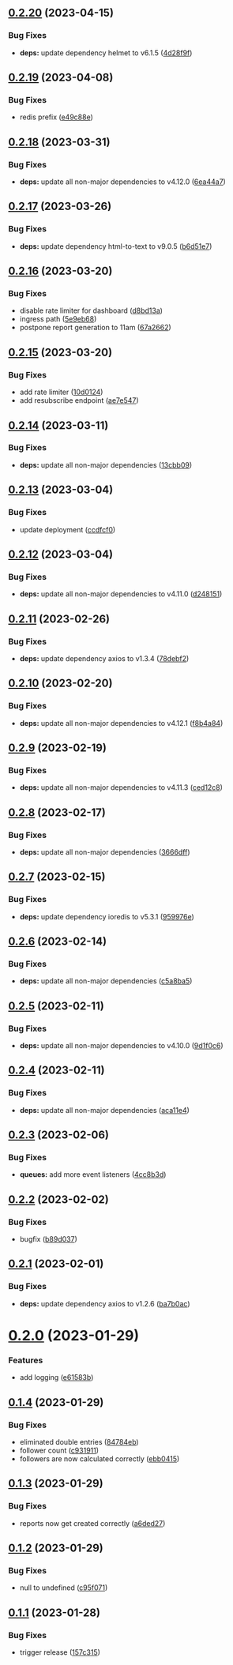 ## [0.2.20](https://github.com/Mammut-Felix/twitch-tracker/compare/0.2.19...0.2.20) (2023-04-15)


### Bug Fixes

* **deps:** update dependency helmet to v6.1.5 ([4d28f9f](https://github.com/Mammut-Felix/twitch-tracker/commit/4d28f9f0a1b2982543de5badecc9587e93676376))

## [0.2.19](https://github.com/Mammut-Felix/twitch-tracker/compare/0.2.18...0.2.19) (2023-04-08)


### Bug Fixes

* redis prefix ([e49c88e](https://github.com/Mammut-Felix/twitch-tracker/commit/e49c88e0c2c14d1d443f4179697b0fa3afaeac1f))

## [0.2.18](https://github.com/Mammut-Felix/twitch-tracker/compare/0.2.17...0.2.18) (2023-03-31)


### Bug Fixes

* **deps:** update all non-major dependencies to v4.12.0 ([6ea44a7](https://github.com/Mammut-Felix/twitch-tracker/commit/6ea44a774d918233729c4b677f4a0fdd1f3ae360))

## [0.2.17](https://github.com/Mammut-Felix/twitch-tracker/compare/0.2.16...0.2.17) (2023-03-26)


### Bug Fixes

* **deps:** update dependency html-to-text to v9.0.5 ([b6d51e7](https://github.com/Mammut-Felix/twitch-tracker/commit/b6d51e722a3490fc6bb473ecc639a72c0d640985))

## [0.2.16](https://github.com/Mammut-Felix/twitch-tracker/compare/0.2.15...0.2.16) (2023-03-20)


### Bug Fixes

* disable rate limiter for dashboard ([d8bd13a](https://github.com/Mammut-Felix/twitch-tracker/commit/d8bd13ac2870908382d2250474862045434f9a89))
* ingress path ([5e9eb68](https://github.com/Mammut-Felix/twitch-tracker/commit/5e9eb68b8c95780d4e805030f84fad77ab013829))
* postpone report generation to 11am ([67a2662](https://github.com/Mammut-Felix/twitch-tracker/commit/67a2662a82316ba6aab35d50cb1c03c649b3a6b3))

## [0.2.15](https://github.com/Mammut-Felix/twitch-tracker/compare/0.2.14...0.2.15) (2023-03-20)


### Bug Fixes

* add rate limiter ([10d0124](https://github.com/Mammut-Felix/twitch-tracker/commit/10d0124e55e4570163c056b25009725a1ee99b65))
* add resubscribe endpoint ([ae7e547](https://github.com/Mammut-Felix/twitch-tracker/commit/ae7e54704841d58a37d8c7fa96771f41f63e7fd7))

## [0.2.14](https://github.com/Mammut-Felix/twitch-tracker/compare/0.2.13...0.2.14) (2023-03-11)


### Bug Fixes

* **deps:** update all non-major dependencies ([13cbb09](https://github.com/Mammut-Felix/twitch-tracker/commit/13cbb09221b01706e8b9c69089530672fbad5468))

## [0.2.13](https://github.com/Mammut-Felix/twitch-tracker/compare/0.2.12...0.2.13) (2023-03-04)


### Bug Fixes

* update deployment ([ccdfcf0](https://github.com/Mammut-Felix/twitch-tracker/commit/ccdfcf03ca4a3371ebf89d06a5fa5264c96dfef9))

## [0.2.12](https://github.com/Mammut-Felix/twitch-tracker/compare/0.2.11...0.2.12) (2023-03-04)


### Bug Fixes

* **deps:** update all non-major dependencies to v4.11.0 ([d248151](https://github.com/Mammut-Felix/twitch-tracker/commit/d248151ab4716778d86bf11d25573341cdfcad7a))

## [0.2.11](https://github.com/Mammut-Felix/twitch-tracker/compare/0.2.10...0.2.11) (2023-02-26)


### Bug Fixes

* **deps:** update dependency axios to v1.3.4 ([78debf2](https://github.com/Mammut-Felix/twitch-tracker/commit/78debf21e60701b430c01ac0652cb917c6e6b9a9))

## [0.2.10](https://github.com/Mammut-Felix/twitch-tracker/compare/0.2.9...0.2.10) (2023-02-20)


### Bug Fixes

* **deps:** update all non-major dependencies to v4.12.1 ([f8b4a84](https://github.com/Mammut-Felix/twitch-tracker/commit/f8b4a84566df74d4eb647596a7c9d291bf7f60ee))

## [0.2.9](https://github.com/Mammut-Felix/twitch-tracker/compare/0.2.8...0.2.9) (2023-02-19)


### Bug Fixes

* **deps:** update all non-major dependencies to v4.11.3 ([ced12c8](https://github.com/Mammut-Felix/twitch-tracker/commit/ced12c8ce4fcd0e4f7cf3a80755f1e478b72b536))

## [0.2.8](https://github.com/Mammut-Felix/twitch-tracker/compare/0.2.7...0.2.8) (2023-02-17)


### Bug Fixes

* **deps:** update all non-major dependencies ([3666dff](https://github.com/Mammut-Felix/twitch-tracker/commit/3666dff30fabd40bac5ca81fc3c928a1934dca88))

## [0.2.7](https://github.com/Mammut-Felix/twitch-tracker/compare/0.2.6...0.2.7) (2023-02-15)


### Bug Fixes

* **deps:** update dependency ioredis to v5.3.1 ([959976e](https://github.com/Mammut-Felix/twitch-tracker/commit/959976eacb6ac332c1299250c2e9b8a5a8609905))

## [0.2.6](https://github.com/Mammut-Felix/twitch-tracker/compare/0.2.5...0.2.6) (2023-02-14)


### Bug Fixes

* **deps:** update all non-major dependencies ([c5a8ba5](https://github.com/Mammut-Felix/twitch-tracker/commit/c5a8ba500b956398a8eb93943e2b1e19720b9261))

## [0.2.5](https://github.com/Mammut-Felix/twitch-tracker/compare/0.2.4...0.2.5) (2023-02-11)


### Bug Fixes

* **deps:** update all non-major dependencies to v4.10.0 ([9d1f0c6](https://github.com/Mammut-Felix/twitch-tracker/commit/9d1f0c6111f1c8899e44bf7961fe9313690f7362))

## [0.2.4](https://github.com/Mammut-Felix/twitch-tracker/compare/0.2.3...0.2.4) (2023-02-11)


### Bug Fixes

* **deps:** update all non-major dependencies ([aca11e4](https://github.com/Mammut-Felix/twitch-tracker/commit/aca11e44c9384fef7ed1ef05485751f40f065ddb))

## [0.2.3](https://github.com/Mammut-Felix/twitch-tracker/compare/0.2.2...0.2.3) (2023-02-06)


### Bug Fixes

* **queues:** add more event listeners ([4cc8b3d](https://github.com/Mammut-Felix/twitch-tracker/commit/4cc8b3d9aad7fbda84b0d1090aefc25acc75d7ea))

## [0.2.2](https://github.com/Mammut-Felix/twitch-tracker/compare/0.2.1...0.2.2) (2023-02-02)


### Bug Fixes

* bugfix ([b89d037](https://github.com/Mammut-Felix/twitch-tracker/commit/b89d0370927ff8d7a15eba5c963e28d6cda08d54))

## [0.2.1](https://github.com/Mammut-Felix/twitch-tracker/compare/0.2.0...0.2.1) (2023-02-01)


### Bug Fixes

* **deps:** update dependency axios to v1.2.6 ([ba7b0ac](https://github.com/Mammut-Felix/twitch-tracker/commit/ba7b0ac37ca1c11bc46608adba1fdc6a7283d66e))

# [0.2.0](https://github.com/Mammut-Felix/twitch-tracker/compare/0.1.4...0.2.0) (2023-01-29)


### Features

* add logging ([e61583b](https://github.com/Mammut-Felix/twitch-tracker/commit/e61583b9e62bcd9c819b6cec487cf84537ba0d62))

## [0.1.4](https://github.com/Mammut-Felix/twitch-tracker/compare/0.1.3...0.1.4) (2023-01-29)


### Bug Fixes

* eliminated double entries ([84784eb](https://github.com/Mammut-Felix/twitch-tracker/commit/84784ebef805f4a720d4bbeb37843c1fe6f077a0))
* follower count ([c931911](https://github.com/Mammut-Felix/twitch-tracker/commit/c9319110fb8590699e6578f503fcc9e6880a49ee))
* followers are now calculated correctly ([ebb0415](https://github.com/Mammut-Felix/twitch-tracker/commit/ebb0415d46b6507c54fe96706a8702c8b69a7049))

## [0.1.3](https://github.com/Mammut-Felix/twitch-tracker/compare/0.1.2...0.1.3) (2023-01-29)


### Bug Fixes

* reports now get created correctly ([a6ded27](https://github.com/Mammut-Felix/twitch-tracker/commit/a6ded2794887003dd3fe9312d9526cc16d1d4c87))

## [0.1.2](https://github.com/Mammut-Felix/twitch-tracker/compare/0.1.1...0.1.2) (2023-01-29)


### Bug Fixes

* null to undefined ([c95f071](https://github.com/Mammut-Felix/twitch-tracker/commit/c95f071a7d4f081a542dca8cddd57622ffc089b7))

## [0.1.1](https://github.com/Mammut-Felix/twitch-tracker/compare/0.1.0...0.1.1) (2023-01-28)


### Bug Fixes

* trigger release ([157c315](https://github.com/Mammut-Felix/twitch-tracker/commit/157c315602d174703bf41144e5c78c16527c3f5c))
